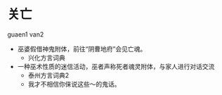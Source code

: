 # 关亡
guaen1 van2
+ 巫婆假借神鬼附体，前往“阴曹地府”会见亡魂。
  * 兴化方言词典
+ 一种巫术性质的迷信活动，巫者声称死者魂灵附体，与家人进行对话交流
  * 泰州方言词典2
  - 我才不相信你俫说这些～的鬼话。
